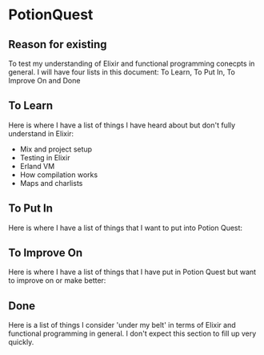 # PotionQuest

## Reason for existing

To test my understanding of Elixir and functional programming conecpts in general. I will have four lists in this document: To Learn, To Put In, To Improve On and Done


## To Learn

Here is where I have a list of things I have heard about but don't fully understand in Elixir:

- Mix and project setup
- Testing in Elixir
- Erland VM
- How compilation works
- Maps and charlists

## To Put In

Here is where I have a list of things that I want to put into Potion Quest:


## To Improve On

Here is where I have a list of things that I have put in Potion Quest but want to improve on or make better:


## Done

Here is a list of things I consider 'under my belt' in terms of Elixir and functional programming in general. I don't expect this section to fill up very quickly.